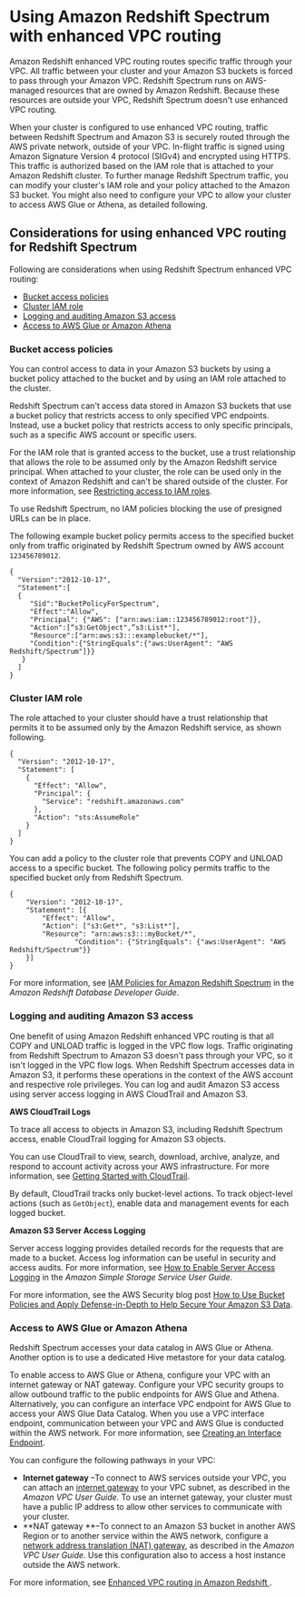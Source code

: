 # Using Amazon Redshift Spectrum with enhanced VPC routing<a name="spectrum-enhanced-vpc"></a>

Amazon Redshift enhanced VPC routing routes specific traffic through your VPC\. All traffic between your cluster and your Amazon S3 buckets is forced to pass through your Amazon VPC\. Redshift Spectrum runs on AWS\-managed resources that are owned by Amazon Redshift\. Because these resources are outside your VPC, Redshift Spectrum doesn't use enhanced VPC routing\. 

When your cluster is configured to use enhanced VPC routing, traffic between Redshift Spectrum and Amazon S3 is securely routed through the AWS private network, outside of your VPC\. In\-flight traffic is signed using Amazon Signature Version 4 protocol \(SIGv4\) and encrypted using HTTPS\. This traffic is authorized based on the IAM role that is attached to your Amazon Redshift cluster\. To further manage Redshift Spectrum traffic, you can modify your cluster's IAM role and your policy attached to the Amazon S3 bucket\. You might also need to configure your VPC to allow your cluster to access AWS Glue or Athena, as detailed following\. 

## Considerations for using enhanced VPC routing for Redshift Spectrum<a name="spectrum-enhanced-vpc-considerations"></a>

Following are considerations when using Redshift Spectrum enhanced VPC routing: 
+ [Bucket access policies](#spectrum-enhanced-vpc-considerations-policies)
+ [Cluster IAM role](#spectrum-enhanced-vpc-considerations-cluster-role)
+ [Logging and auditing Amazon S3 access](#spectrum-enhanced-vpc-considerations-logging-s3)
+ [Access to AWS Glue or Amazon Athena](#spectrum-enhanced-vpc-considerations-glue-access)

### Bucket access policies<a name="spectrum-enhanced-vpc-considerations-policies"></a>

You can control access to data in your Amazon S3 buckets by using a bucket policy attached to the bucket and by using an IAM role attached to the cluster\. 

Redshift Spectrum can't access data stored in Amazon S3 buckets that use a bucket policy that restricts access to only specified VPC endpoints\. Instead, use a bucket policy that restricts access to only specific principals, such as a specific AWS account or specific users\. 

For the IAM role that is granted access to the bucket, use a trust relationship that allows the role to be assumed only by the Amazon Redshift service principal\. When attached to your cluster, the role can be used only in the context of Amazon Redshift and can't be shared outside of the cluster\. For more information, see [Restricting access to IAM roles](authorizing-redshift-service.md#authorizing-redshift-service-database-users)\.

To use Redshift Spectrum, no IAM policies blocking the use of presigned URLs can be in place\.

The following example bucket policy permits access to the specified bucket only from traffic originated by Redshift Spectrum owned by AWS account `123456789012`\. 

```
{
  "Version":"2012-10-17",
  "Statement":[
  {
     "Sid":"BucketPolicyForSpectrum",
     "Effect":"Allow",
     "Principal": {"AWS": ["arn:aws:iam::123456789012:root"]},
     "Action":[“s3:GetObject",”s3:List*"],
     "Resource":["arn:aws:s3:::examplebucket/*"],
     "Condition":{"StringEquals":{"aws:UserAgent": "AWS Redshift/Spectrum"]}}
   }
  ]
}
```

### Cluster IAM role<a name="spectrum-enhanced-vpc-considerations-cluster-role"></a>

The role attached to your cluster should have a trust relationship that permits it to be assumed only by the Amazon Redshift service, as shown following\.

```
{
  "Version": "2012-10-17",
  "Statement": [
    {
      "Effect": "Allow",
      "Principal": {
        "Service": "redshift.amazonaws.com"
      },
      "Action": "sts:AssumeRole"
    }
  ]
}
```

You can add a policy to the cluster role that prevents COPY and UNLOAD access to a specific bucket\. The following policy permits traffic to the specified bucket only from Redshift Spectrum\. 

```
{
    "Version": "2012-10-17",
    "Statement": [{
        "Effect": "Allow",
        "Action": ["s3:Get*", "s3:List*"],
        "Resource": "arn:aws:s3:::myBucket/*",
                "Condition": {"StringEquals": {"aws:UserAgent": "AWS Redshift/Spectrum"}}
    }]
}
```

For more information, see [IAM Policies for Amazon Redshift Spectrum](https://docs.aws.amazon.com/redshift/latest/dg/c-spectrum-iam-policies.html) in the *Amazon Redshift Database Developer Guide*\.

### Logging and auditing Amazon S3 access<a name="spectrum-enhanced-vpc-considerations-logging-s3"></a>

One benefit of using Amazon Redshift enhanced VPC routing is that all COPY and UNLOAD traffic is logged in the VPC flow logs\. Traffic originating from Redshift Spectrum to Amazon S3 doesn't pass through your VPC, so it isn't logged in the VPC flow logs\. When Redshift Spectrum accesses data in Amazon S3, it performs these operations in the context of the AWS account and respective role privileges\. You can log and audit Amazon S3 access using server access logging in AWS CloudTrail and Amazon S3\. 

**AWS CloudTrail Logs** 

To trace all access to objects in Amazon S3, including Redshift Spectrum access, enable CloudTrail logging for Amazon S3 objects\. 

You can use CloudTrail to view, search, download, archive, analyze, and respond to account activity across your AWS infrastructure\. For more information, see [Getting Started with CloudTrail](https://docs.aws.amazon.com/awscloudtrail/latest/userguide/cloudtrail-getting-started.html)\. 

By default, CloudTrail tracks only bucket\-level actions\. To track object\-level actions \(such as `GetObject`\), enable data and management events for each logged bucket\. 

**Amazon S3 Server Access Logging** 

Server access logging provides detailed records for the requests that are made to a bucket\. Access log information can be useful in security and access audits\. For more information, see [How to Enable Server Access Logging](https://docs.aws.amazon.com/AmazonS3/latest/dev/ServerLogs.html#server-access-logging-overview) in the *Amazon Simple Storage Service User Guide\.*

For more information, see the AWS Security blog post [How to Use Bucket Policies and Apply Defense\-in\-Depth to Help Secure Your Amazon S3 Data](https://aws.amazon.com/blogs/security/how-to-use-bucket-policies-and-apply-defense-in-depth-to-help-secure-your-amazon-s3-data/)\. 

### Access to AWS Glue or Amazon Athena<a name="spectrum-enhanced-vpc-considerations-glue-access"></a>

Redshift Spectrum accesses your data catalog in AWS Glue or Athena\. Another option is to use a dedicated Hive metastore for your data catalog\. 

To enable access to AWS Glue or Athena, configure your VPC with an internet gateway or NAT gateway\. Configure your VPC security groups to allow outbound traffic to the public endpoints for AWS Glue and Athena\. Alternatively, you can configure an interface VPC endpoint for AWS Glue to access your AWS Glue Data Catalog\. When you use a VPC interface endpoint, communication between your VPC and AWS Glue is conducted within the AWS network\. For more information, see [Creating an Interface Endpoint](https://docs.aws.amazon.com/vpc/latest/userguide/vpce-interface.html#create-interface-endpoint)\.

You can configure the following pathways in your VPC: 
+ **Internet gateway** –To connect to AWS services outside your VPC, you can attach an [internet gateway](https://docs.aws.amazon.com/vpc/latest/userguide/VPC_Internet_Gateway.html) to your VPC subnet, as described in the *Amazon VPC User Guide\.* To use an internet gateway, your cluster must have a public IP address to allow other services to communicate with your cluster\. 
+ **NAT gateway **–To connect to an Amazon S3 bucket in another AWS Region or to another service within the AWS network, configure a [network address translation \(NAT\) gateway](https://docs.aws.amazon.com/vpc/latest/userguide/vpc-nat-gateway.html), as described in the *Amazon VPC User Guide\.* Use this configuration also to access a host instance outside the AWS network\.

For more information, see [Enhanced VPC routing in Amazon Redshift ](enhanced-vpc-routing.md)\.